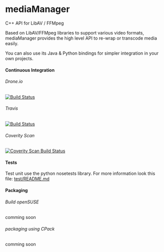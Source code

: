 # mediaManager

C++ API for LibAV / FFMpeg

Based on LibAV/FFMpeg libraries to support various video formats, mediaManager provides the high level API to re-wrap or transcode media easily.

You can also use its Java & Python bindings for simpler integration in your own projects.

#### Continuous Integration

###### Drone.io  
[![Build Status](https://drone.io/github.com/avTranscoder/avTranscoder/status.png)](https://drone.io/github.com/avTranscoder/avTranscoder/latest)

###### Travis
[![Build Status](https://travis-ci.org/avTranscoder/avTranscoder.svg?branch=master)](https://travis-ci.org/avTranscoder/avTranscoder)

###### Coverity Scan  
<a href="https://scan.coverity.com/projects/2626">
  <img alt="Coverity Scan Build Status"
       src="https://scan.coverity.com/projects/2626/badge.svg"/>
</a>

#### Tests

Test unit use the python nosetests library.
For more information look this file: [test/README.md](test/README.md)

#### Packaging

###### Build openSUSE  
comming soon

###### packaging using CPack
comming soon


